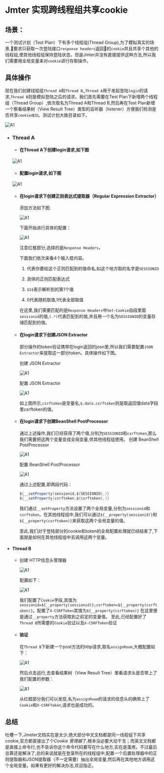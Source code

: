 

# Jmter 实现跨线程组共享cookie

## 场景：
  一个测试计划（Test Plan）下有多个线程组(Thread Group),为了模拟真实的场景,要求只获取一次登陆接口`response headers`返回的`cookie`并且共享个其他的线程组,使其他线程组保持登陆状态。但是Jmter并没有直接提供这种方法,所以我们需要用全局变量来对`cookie`进行存取操作。

## 具体操作

现在我们创建线程组`Thread A`和`Thread B`,,`Thread A`用于发起登陆`login`的请求,`Thread B`则是模拟登陆之后的请求。我们首先需要在Test Plan下新增两个线程组（Thread Group）,依次取名为Thread A和Thread B,然后再在Test Plan新增一个察看结果树（View Result Tree）类型的监听器（listener）方便我们检测是否共享`cookie成功`。测试计划大致目录如下。

![A1](./images/A1.jpg)

- ### Thread A

  - #### 在Thread A下创建login请求,如下图

  ![A1](./images/A2.jpg)

  - #### 配置login请求,如下图

  ![A1](./images/A3.jpg)

  - #### 在login请求下创建正则表达式提取器（Regular Expression Extractor）
    添加方法如下图:

    ![A1](./images/A4.jpg)

    下面开始进行具体的配置：

    ![A1](./images/A5.jpg)

    注意红框部分,选择的是`Response Headers`。

    下面我们依次来看4个输入框内容。

    1. 代表你要给这个正则匹配到的值命名,如这个地方取的名字是`SESSIONID`

    2. 具体的正则匹配表达式

    3. `$1$`表示解析到的第1个值

    4. 0代表随机取值,1代表全部取值

    在这里,我们需要匹配的是`Response Headers`中`Set-Cookie`自段里面`sessionid`的值,`(.*)`代表匹配到的值,并且用一个名为`SESSIONID`的变量存储匹配到的值。

  - ####  在login请求下创建JSON Extractor

    部分操作的token验证携带在login返回的josn里,所以我们需要配置`JSON Extractor`来提取这一部分token。具体操作如下图。

    创建 JSON Extractor

    ![A1](./images/A6.jpg)

    配置 JSON Extractor

    ![A1](./images/A7.jpg)

    如上图所示,`csrftoken`是变量名,`$.data.csrftoken`则是取返回值data字段里csrftoken的值。

  - ####  在login请求下创建BeanShell PostProcessor
    通过上述操作,我们已经获得了两个值,分别为`SESSIONID`和`csrftoken`,那么我们需要把这两个变量变成全局变量,供其他线程组使用。
    创建 BeanShell PostProcessor

    ![A1](./images/A8.jpg)

    配置 BeanShell PostProcessor

    ![A1](./images/A9.jpg)

    通过上述配置,即两段代码：


    ``` java
    ${__setProperty(sessionid,${SESSIONID},)}
    ${__setProperty(csrftoken,${csrftoken},)}
    ```

    我们通过`__setProperty`方法设置了两个全局变量,分别为`sessionid`和`csrftoken`。在其他线程组中,我们可以通过`${__property(sessionid)}`和`${__property(csrftoken)}`来获取这两个全局变量的值。

    至此,我们对于登陆部分的cookie和token的全局配置处理就已经结束了,下面就是如何在其他线程组中去调用这两个变量。

- #### Thread B
  - 创建 HTTP信息头管理器

    ![A1](./images/A10.jpg)

    配置如下：

    ![A1](./images/A11.jpg)

    我们配置了`Cookie`字段,其值为`sessionid=${__property(sessionid)};csrftoken=${__property(csrftoken)}`。配置了`X-CSRFToken`其值为`${__property(csrftoken)}`
    在这里便是通过`__property`方法获取到之前定的变量值。
    至此,已经配置好了`Thread B`所需要的`Cookie`验证以及`X-CSRFToken`验证

  - #### 验证

    在`Thread B`下新建一个post方法的http请求,取名`assignRoom`,大概配置如下：

    ![A1](./images/A12.jpg)

    然后点击运行,去查看结果树（View Result Tree）里看请求头是否带上了我们配置的参数：

    ![A1](./images/A13.jpg)

    从红框部分我们可以发现,名为`assignRoom`的请求的信息头的确带上了`Cookie`和`X-CSRFToken`,请求也是成功的。
## 总结
​	吐槽一下,Jmeter文档实在是太少,绝大部分中文文档都是同一线程组下共享cookie,官方都直接出了个*Cookie 管理器*了,根本没必要大动干戈；而英文文档都是直接上命令行,也不告诉你这个命令代码要写在什么地方,实在是蛋疼。不过最后总算还是解决了,总的来说就是在登录所在的线程组中,配置一个后置处理器中的正则提取器和JSON提取器（不一定需要）抽出全局变量,然后再在其他地方调用这个全局变量。如果有更好的解决办法,欢迎指正。
